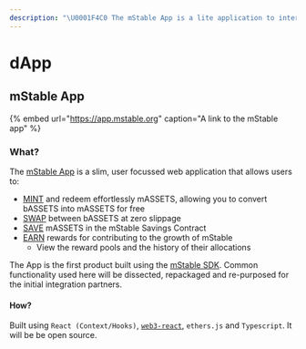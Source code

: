 ```yaml
---
description: "\U0001F4C0 The mStable App is a lite application to interface with the mStable Forge and receive rewards"
---
```


# dApp

## mStable App

{% embed url="https://app.mstable.org" caption="A link to the mStable app" %}

### What?

The [mStable App](app.md) is a slim, user focussed web application that allows users to:

* [MINT](../massets/minting-and-redemption/) and redeem effortlessly mASSETS, allowing you to convert bASSETS into mASSETS for free
* [SWAP](../massets/swapping.md) between bASSETS at zero slippage
* [SAVE](../massets/native-interest-rate.md) mASSETS in the mStable Savings Contract
* [EARN](../functions/) rewards for contributing to the growth of mStable
  * View the reward pools and the history of their allocations

The App is the first product built using the [mStable SDK](sdk.md). Common functionality used here will be dissected, repackaged and re-purposed for the initial integration partners.

#### How?

Built using `React (Context/Hooks)`, [`web3-react`](https://github.com/NoahZinsmeister/web3-react/), `ethers.js` and `Typescript`. It will be be open source.


